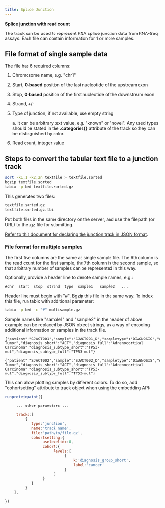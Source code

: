 ```yaml
---
title: Splice Junction
---
```



**Splice junction with read count**

The track can be used to represent RNA splice junction data from RNA-Seq
assays. Each file can contain information for 1 or more samples.

## File format of single sample data

The file has 6 required columns:

1. Chromosome name, e.g. "chr1"

2. Start, **0-based** position of the last nucleotide of the upstream exon

3. Stop, **0-based** position of the first nucleotide of the downstream exon

4. Strand, +/-

5. Type of junction, if not available, use empty string

    a.  It can be arbitrary text value, e.g. "known" or "novel". Any used types should be stated in the **.categories{}** attribute of the track so they can be distinguished by color.

6. Read count, integer value

## Steps to convert the tabular text file to a junction track

```bash
sort -k1,1 -k2,2n textfile > textfile.sorted
bgzip textfile.sorted
tabix -p bed textfile.sorted.gz
```

This generates two files:

```bash
textfile.sorted.gz
textfile.sorted.gz.tbi
```

Put both files in the same directory on the server, and use the file
path (or URL) to the .gz file for submitting.

[Refer to this document for declaring the junction track in JSON format](https://docs.google.com/document/d/1ZnPZKSSajWyNISSLELMozKxrZHQbdxQkkkQFnxw6zTs/edit?usp=sharing).

### File format for multiple samples

The first five columns are the same as single sample file. The 6th
column is the read count for the first sample, the 7th column is the
second sample, so that arbitrary number of samples can be represented in
this way.

Optionally, provide a header line to denote sample names, e.g.:

```
#chr  start  stop  strand  type  sample1   sample2   ...
```

Header line must begin with "#". Bgzip this file in the same way. To
index this file, run tabix with additional parameter:

```bash
tabix -p bed -c "#" multisample.gz
```

Sample names like "sample1" and "sample2" in the header of above example
can be replaced by JSON object strings, as a way of encoding additional
information on samples in the track file.

```
{"patient":"SJACT001","sample":"SJACT001_D","sampletype":"DIAGNOSIS","diagnosis_group_short":"ST","diagnosis_group_full":"Solid Tumor","diagnosis_short":"ACT","diagnosis_full":"Adrenocortical Carcinoma","diagnosis_subtype_short":"TP53-mut","diagnosis_subtype_full":"TP53-mut"}

{"patient":"SJACT002","sample":"SJACT002_D","sampletype":"DIAGNOSIS","diagnosis_group_short":"ST","diagnosis_group_full":"Solid Tumor","diagnosis_short":"ACT","diagnosis_full":"Adrenocortical Carcinoma","diagnosis_subtype_short":"TP53-mut","diagnosis_subtype_full":"TP53-mut"}
```

This can allow plotting samples by different colors. To do so, add
"cohortsetting" attribute to track object when using the embedding API:

```javascript
runproteinpaint({

     ... other parameters ... 

     tracks:[
         {
            type:'junction',
            name:'track name',
            file:'path/to/file.gz',
            cohortsetting:{
                 uselevelidx:0,
                 cohort:{
                      levels:[
                           {
                               k:'diagnosis_group_short',
                               label:'cancer'
                           }
                      ]
                 }
            }
         }
    ],

})
```
